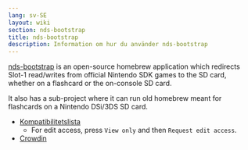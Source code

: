 ```yaml
---
lang: sv-SE
layout: wiki
section: nds-bootstrap
title: nds-bootstrap
description: Information om hur du använder nds-bootstrap
---
```


[nds-bootstrap](https://github.com/DS-Homebrew/nds-bootstrap) is an open-source homebrew application which redirects Slot-1 read/writes from official Nintendo SDK games to the SD card, whether on a flashcard or the on-console SD card.

It also has a sub-project where it can run old homebrew meant for flashcards on a Nintendo DSi/3DS SD card.

- [Kompatibilitetslista](https://docs.google.com/spreadsheets/d/1LRTkXOUXraTMjg1eedz_f7b5jiuyMv2x6e_jY_nyHSc/edit?usp=sharing)
  - For edit access, press `View only` and then `Request edit access`.
- [Crowdin](https://crowdin.com/project/nds-bootstrap)
